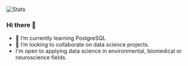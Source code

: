 
<!--profile banner-->

![Stats](https://github-readme-stats.vercel.app/api?username=narges-mohammadi&show_icons=true&theme=radical)

### Hi there 👋
- 🌱 I’m currently learning PostgreSQL
- 👯 I’m looking to collaborate on data science projects.
- I'm open to applying data science in environmental, biomedical or neuroscience fields.
<!--
**narges-mohammadi/narges-mohammadi** is a ✨ _special_ ✨ repository because its `README.md` (this file) appears on your GitHub profile.

<!--Here are some ideas to get you started:
*
- 🔭 I’m currently working on ...
- 🌱 I’m currently learning Web application developement.
- 👯 I’m looking to collaborate on data science projects. 
- 🤔 I’m looking for help with ...
- 💬 Ask me about ...
- 📫 How to reach me: ... 
- 😄 Pronouns: ...)
- ⚡ Fun fact: ...)
-->
